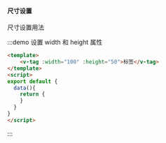 #### 尺寸设置

尺寸设置用法

:::demo 设置 width 和 height 属性
```html
<template>
    <v-tag :width="100" :height="50">标签</v-tag>
</template>
<script>
export default {
  data(){
    return {
    }
  }
}
</script>
```
:::



